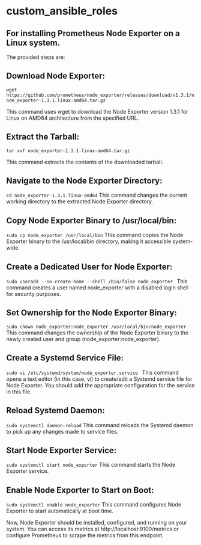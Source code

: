 # custom_ansible_roles

## For installing Prometheus Node Exporter on a Linux system.
 The provided steps are:

## Download Node Exporter:

```wget https://github.com/prometheus/node_exporter/releases/download/v1.3.1/node_exporter-1.3.1.linux-amd64.tar.gz```

This command uses wget to download the Node Exporter version 1.3.1 for Linux on AMD64 architecture from the specified URL.

## Extract the Tarball:

```
tar xvf node_exporter-1.3.1.linux-amd64.tar.gz
```
This command extracts the contents of the downloaded tarball.

## Navigate to the Node Exporter Directory:

``` cd node_exporter-1.3.1.linux-amd64 ```
This command changes the current working directory to the extracted Node Exporter directory.

## Copy Node Exporter Binary to /usr/local/bin:

``` sudo cp node_exporter /usr/local/bin ```
This command copies the Node Exporter binary to the /usr/local/bin directory, making it accessible system-wide.

## Create a Dedicated User for Node Exporter:

```sudo useradd --no-create-home --shell /bin/false node_exporter ```
This command creates a user named node_exporter with a disabled login shell for security purposes.

## Set Ownership for the Node Exporter Binary:

``` sudo chown node_exporter:node_exporter /usr/local/bin/node_exporter ```
This command changes the ownership of the Node Exporter binary to the newly created user and group (node_exporter:node_exporter).

## Create a Systemd Service File:

```sudo vi /etc/systemd/system/node_exporter.service ```
This command opens a text editor (in this case, vi) to create/edit a Systemd service file for Node Exporter. You should add the appropriate configuration for the service in this file.

## Reload Systemd Daemon:

``` sudo systemctl daemon-reload ```
This command reloads the Systemd daemon to pick up any changes made to service files.

## Start Node Exporter Service:

``` sudo systemctl start node_exporter ```
This command starts the Node Exporter service.

## Enable Node Exporter to Start on Boot:

``` sudo systemctl enable node_exporter ```
This command configures Node Exporter to start automatically at boot time.

Now, Node Exporter should be installed, configured, and running on your system. You can access its metrics at http://localhost:9100/metrics or configure Prometheus to scrape the metrics from this endpoint.
